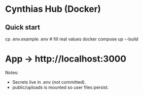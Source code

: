 # Cynthias Hub (Docker)

## Quick start
cp .env.example .env   # fill real values
docker compose up --build
# App → http://localhost:3000

Notes:
- Secrets live in .env (not committed).
- public/uploads is mounted so user files persist.
